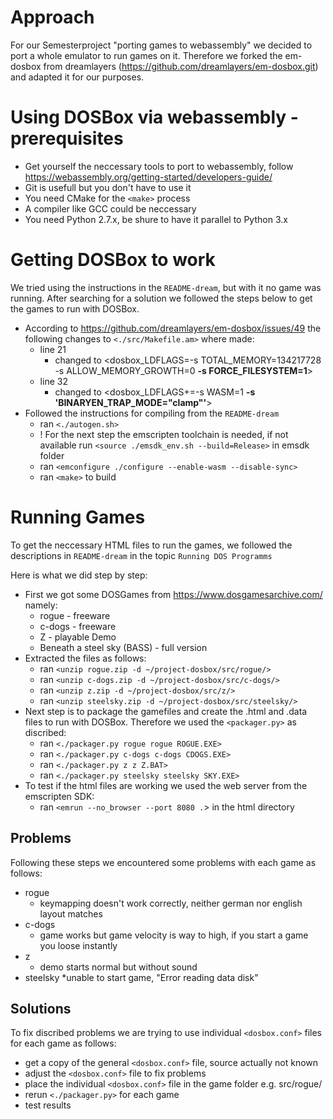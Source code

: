 # Approach

For our Semesterproject "porting games to webassembly" we decided to port a whole emulator to run games on it. Therefore we forked the em-dosbox from dreamlayers (https://github.com/dreamlayers/em-dosbox.git) and adapted it for our purposes.


# Using DOSBox via webassembly - prerequisites

* Get yourself the neccessary tools to port to webassembly, follow https://webassembly.org/getting-started/developers-guide/
* Git is usefull but you don't have to use it
* You need CMake for the `<make>` process
* A compiler like GCC could be neccessary
* You need Python 2.7.x, be shure to have it parallel to Python 3.x


# Getting DOSBox to work

We tried using the instructions in the `README-dream`, but with it no game was running. After searching for a solution we followed the steps below to get the games to run with DOSBox.
 
* According to https://github.com/dreamlayers/em-dosbox/issues/49 the following changes to `<./src/Makefile.am>` where made:
  * line 21
    * changed to <dosbox_LDFLAGS=-s TOTAL_MEMORY=134217728 -s ALLOW_MEMORY_GROWTH=0 **-s FORCE_FILESYSTEM=1**>
  * line 32
    * changed to <dosbox_LDFLAGS+=-s WASM=1 **-s 'BINARYEN_TRAP_MODE="clamp"'**>
* Followed the instructions for compiling from the `README-dream`
  * ran `<./autogen.sh>`
  * ! For the next step the emscripten toolchain is needed, if not available run `<source ./emsdk_env.sh --build=Release>` in emsdk folder
  * ran `<emconfigure ./configure --enable-wasm --disable-sync>`
  * ran `<make>` to build


# Running Games

To get the neccessary HTML files to run the games, we followed the descriptions in `README-dream` in the topic `Running DOS Programms`

Here is what we did step by step:
* First we got some DOSGames from https://www.dosgamesarchive.com/ namely:
  * rogue - freeware
  * c-dogs - freeware
  * Z - playable Demo
  * Beneath a steel sky (BASS) - full version
* Extracted the files as follows:
  * ran `<unzip rogue.zip -d ~/project-dosbox/src/rogue/>`
  * ran `<unzip c-dogs.zip -d ~/project-dosbox/src/c-dogs/>`
  * ran `<unzip z.zip -d ~/project-dosbox/src/z/>`
  * ran `<unzip steelsky.zip -d ~/project-dosbox/src/steelsky/>`
* Next step is to package the gamefiles and create the .html and .data files to run with DOSBox. Therefore we used the `<packager.py>` as discribed:
  * ran `<./packager.py rogue rogue ROGUE.EXE>`
  * ran `<./packager.py c-dogs c-dogs CDOGS.EXE>`
  * ran `<./packager.py z z Z.BAT>`
  * ran `<./packager.py steelsky steelsky SKY.EXE>`
* To test if the html files are working we used the web server from the emscripten SDK:
  * ran `<emrun --no_browser --port 8080 .`> in the html directory

## Problems

Following these steps we encountered some problems with each game as follows:
* rogue
  * keymapping doesn't work correctly, neither german nor english layout matches
* c-dogs
  * game works but game velocity is way to high, if you start a game you loose instantly
* z
  * demo starts normal but without sound
* steelsky
  *unable to start game, "Error reading data disk"

## Solutions

To fix discribed problems we are trying to use individual `<dosbox.conf>` files for each game as follows:
* get a copy of the general `<dosbox.conf>` file, source actually not known
* adjust the `<dosbox.conf>` file to fix problems
* place the individual `<dosbox.conf>` file in the game folder e.g. src/rogue/
* rerun `<./packager.py>` for each game
* test results
